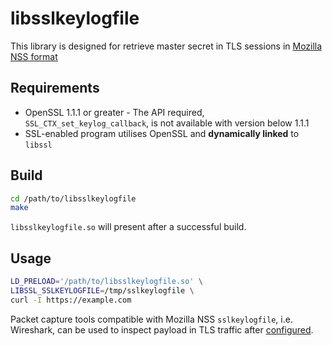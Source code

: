 # libsslkeylogfile

This library is designed for retrieve master secret in TLS sessions in [Mozilla NSS format](https://developer.mozilla.org/en-US/docs/Mozilla/Projects/NSS/Key_Log_Format)

## Requirements

 - OpenSSL 1.1.1 or greater - The API required, `SSL_CTX_set_keylog_callback`, is not available with version below 1.1.1
 - SSL-enabled program utilises OpenSSL and **dynamically linked** to `libssl`

## Build

```bash
cd /path/to/libsslkeylogfile
make
```

`libsslkeylogfile.so` will present after a successful build.

## Usage

```bash
LD_PRELOAD='/path/to/libsslkeylogfile.so' \
LIBSSL_SSLKEYLOGFILE=/tmp/sslkeylogfile \
curl -I https://example.com
```

Packet capture tools compatible with Mozilla NSS `sslkeylogfile`, i.e. Wireshark, can be used to inspect payload in TLS traffic after [configured](https://wiki.wireshark.org/TLS#Using_the_.28Pre.29-Master-Secret).
